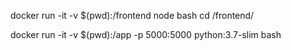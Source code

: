docker run -it -v $(pwd):/frontend node bash
cd /frontend/


docker run -it -v $(pwd):/app -p 5000:5000  python:3.7-slim bash
